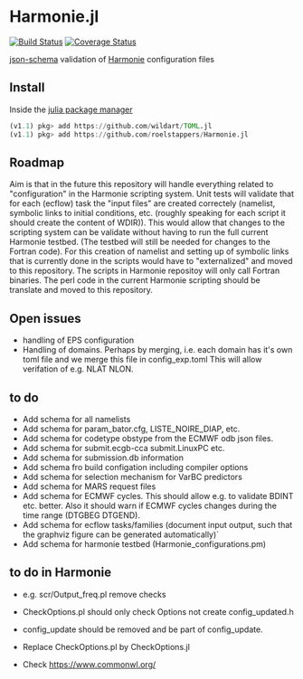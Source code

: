 # Harmonie.jl

[![Build Status](https://travis-ci.com/roelstappers/Harmonie.jl.svg?branch=master)](https://travis-ci.com/roelstappers/Harmonie.jl)
[![Coverage Status](https://coveralls.io/repos/github/roelstappers/Harmonie.jl/badge.svg?branch=master)](https://coveralls.io/github/roelstappers/Harmonie.jl?branch=master)

[json-schema](https://json-schema.org/) validation of [Harmonie](http://hirlam.org/) configuration files 

## Install

Inside the [julia package manager](https://docs.julialang.org/en/v1/stdlib/Pkg/index.html)

```julia  
(v1.1) pkg> add https://github.com/wildart/TOML.jl
(v1.1) pkg> add https://github.com/roelstappers/Harmonie.jl
```

## Roadmap 
Aim is that in the future this repository will handle everything related to "configuration" in the Harmonie scripting system. Unit tests will validate that for each (ecflow) task the "input files" are created  correctely (namelist, symbolic links to initial conditions, etc.  (roughly speaking for each script it should create the content of WDIR)). This would allow that changes to the scripting system can be validate without having to run the full current Harmonie testbed. (The testbed will still be needed for changes to the Fortran code). For this creation of namelist and setting up of symbolic links that is currently done in the scripts would have to "externalized" and moved to this repository. The scripts in Harmonie repositoy will only call Fortran binaries. The perl code in the current Harmonie scripting should be translate and moved to this repository. 

## Open issues 
- handling of  EPS configuration 
- Handling of domains. Perhaps by merging, i.e. each domain has it's own toml file and we merge this file in config_exp.toml This will allow verifation of e.g. NLAT NLON. 


## to do
- Add schema for all namelists
- Add schema for param_bator.cfg, LISTE_NOIRE_DIAP, etc.
- Add schema for codetype obstype from the ECMWF odb json files.
- Add schema for submit.ecgb-cca submit.LinuxPC etc.
- Add schema for submission.db information
- Add schema fro build configation including compiler options
- Add schema for selection mechanism for VarBC predictors
- Add schema for MARS request files
- Add schema for ECMWF cycles. This should allow e.g. to validate BDINT etc. better. Also it should warn if ECMWF cycles changes during the time range (DTGBEG DTGEND). 
- Add schema for ecflow  tasks/families (document input output, such that the graphviz figure can be generated automatically)` 
- Add schema for harmonie testbed (Harmonie_configurations.pm)



## to do in Harmonie 
- e.g. scr/Output_freq.pl  remove checks
- CheckOptions.pl should only check Options not create config_updated.h
- config_update should be removed and be part of config_update.
- Replace CheckOptions.pl by CheckOptions.jl

- Check https://www.commonwl.org/

